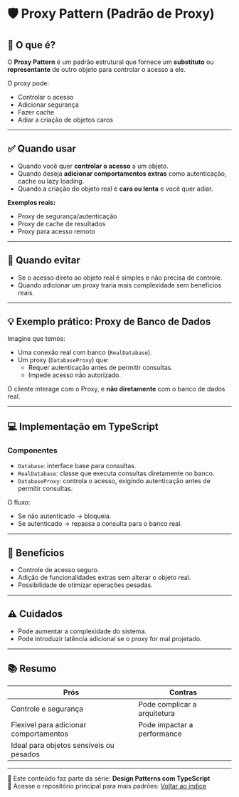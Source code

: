 # 🛡️ Proxy Pattern (Padrão de Proxy)

## 🧠 O que é?

O **Proxy Pattern** é um padrão estrutural que fornece um **substituto** ou **representante** de outro objeto para controlar o acesso a ele.

O proxy pode:
- Controlar o acesso
- Adicionar segurança
- Fazer cache
- Adiar a criação de objetos caros

---

## ✅ Quando usar

- Quando você quer **controlar o acesso** a um objeto.
- Quando deseja **adicionar comportamentos extras** como autenticação, cache ou lazy loading.
- Quando a criação do objeto real é **cara ou lenta** e você quer adiar.

**Exemplos reais:**
- Proxy de segurança/autenticação
- Proxy de cache de resultados
- Proxy para acesso remoto

---

## 🚫 Quando evitar

- Se o acesso direto ao objeto real é simples e não precisa de controle.
- Quando adicionar um proxy traria mais complexidade sem benefícios reais.

---

## 💡 Exemplo prático: Proxy de Banco de Dados

Imagine que temos:
- Uma conexão real com banco (`RealDatabase`).
- Um proxy (`DatabaseProxy`) que:
  - Requer autenticação antes de permitir consultas.
  - Impede acesso não autorizado.

O cliente interage com o Proxy, e **não diretamente** com o banco de dados real.

---

## 💻 Implementação em TypeScript

### Componentes

- `Database`: interface base para consultas.
- `RealDatabase`: classe que executa consultas diretamente no banco.
- `DatabaseProxy`: controla o acesso, exigindo autenticação antes de permitir consultas.

O fluxo:
- Se não autenticado → bloqueia.
- Se autenticado → repassa a consulta para o banco real.

---

## 🧪 Benefícios

- Controle de acesso seguro.
- Adição de funcionalidades extras sem alterar o objeto real.
- Possibilidade de otimizar operações pesadas.

---

## ⚠️ Cuidados

- Pode aumentar a complexidade do sistema.
- Pode introduzir latência adicional se o proxy for mal projetado.

---

## 📚 Resumo

| Prós                              | Contras                        |
|-----------------------------------|---------------------------------|
| Controle e segurança              | Pode complicar a arquitetura    |
| Flexível para adicionar comportamentos | Pode impactar a performance     |
| Ideal para objetos sensíveis ou pesados | |

---

🎥 Este conteúdo faz parte da série: **Design Patterns com TypeScript**  
🔗 Acesse o repositório principal para mais padrões: [Voltar ao índice](../README.md)
